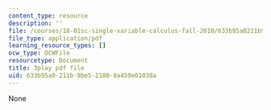 ```yaml
---
content_type: resource
description: ''
file: /courses/18-01sc-single-variable-calculus-fall-2010/633b95a0211b9be521808a459e01038a_BSAA0akmPEU.pdf
file_type: application/pdf
learning_resource_types: []
ocw_type: OCWFile
resourcetype: Document
title: 3play pdf file
uid: 633b95a0-211b-9be5-2180-8a459e01038a
---
```

None

